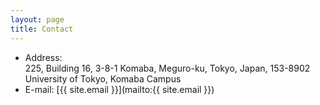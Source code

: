 ```yaml
---
layout: page
title: Contact
---
```


- Address:    
  225, Building 16, 3-8-1 Komaba, Meguro-ku, Tokyo, Japan, 153-8902  
  University of Tokyo, Komaba Campus  
- E-mail: [{{ site.email }}](mailto:{{ site.email }})

